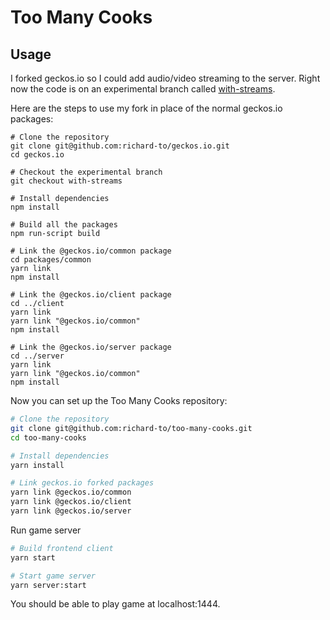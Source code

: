 # Too Many Cooks

## Usage

I forked geckos.io so I could add audio/video streaming to the server. Right now the
code is on an experimental branch called [with-streams](https://github.com/richard-to/geckos.io/tree/with-streams).

Here are the steps to use my fork in place of the normal geckos.io packages:

```
# Clone the repository
git clone git@github.com:richard-to/geckos.io.git
cd geckos.io

# Checkout the experimental branch
git checkout with-streams

# Install dependencies
npm install

# Build all the packages
npm run-script build

# Link the @geckos.io/common package
cd packages/common
yarn link
npm install

# Link the @geckos.io/client package
cd ../client
yarn link
yarn link "@geckos.io/common"
npm install

# Link the @geckos.io/server package
cd ../server
yarn link
yarn link "@geckos.io/common"
npm install
```

Now you can set up the Too Many Cooks repository:

```sh
# Clone the repository
git clone git@github.com:richard-to/too-many-cooks.git
cd too-many-cooks

# Install dependencies
yarn install

# Link geckos.io forked packages
yarn link @geckos.io/common
yarn link @geckos.io/client
yarn link @geckos.io/server
```

Run game server

```sh
# Build frontend client
yarn start

# Start game server
yarn server:start
```

You should be able to play game at localhost:1444.
